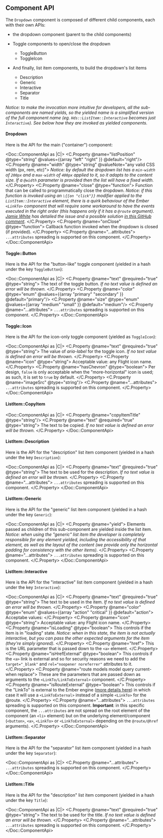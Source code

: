 ## Component API

The `Dropdown` component is composed of different child components, each with their own APIs:

*   the dropdown component (parent to the child components)
*   Toggle components to open/close the dropdown
    
    *   ToggleButton
    *   ToggleIcon
*   And finally, list item components, to build the dropdown's list items
    
    *   Description
    *   Generic
    *   Interactive
    *   Separator
    *   Title

_Notice: to make the invocation more intuitive for developers, all the sub-components are named yields, so the yielded name is a simplified version of the full component name (eg. `Hds::ListItem::Interactive` becomes just `Interactive`). See below how they are invoked as yielded components._

#### Dropdown

Here is the API for the main ("container") component:

<Doc::ComponentApi as |C|>
  <C.Property @name="listPosition" @type="string" @values={{array "left" "right" }} @default="right"/>
  <C.Property @name="width" @type="string" @valueNote="any valid CSS width (px, rem, etc)">
    _Notice: by default the dropdown list has a `min-width` of `200px` and a `max-width` of `400px` applied to it, so it adapts to the content size. If a `@width` parameter is provided then the list will have a fixed width._
  </C.Property>
  <C.Property @name="close" @type="function">
    Function that can be called to programmatically close the dropdown. _Notice: if this function is invoked using an `\{{on "click"}}` modifier applied to the `ListItem::Interactive` element, there is a quirk behaviour of the Ember `<LinkTo>` component that will require some workaround to have the events executed in the right order (this happens only if it has a `@route` argument). [Jamie White](https://github.com/jgwhite) has detailed the issue and a possible solution [in this GitHub comment](https://github.com/hashicorp/design-system/pull/399#issuecomment-1171186772)._
  </C.Property>
  <C.Property @name="onClose" @type="function">
    Callback function invoked when the dropdown is closed (if provided).
  </C.Property>
  <C.Property @name="...attributes">
    `...attributes` spreading is supported on this component.
  </C.Property>
</Doc::ComponentApi>

#### Toggle::Button

Here is the API for the "button-like" toggle component (yielded in a hash under the key `ToggleButton`):

<Doc::ComponentApi as |C|>
  <C.Property @name="text" @required="true" @type="string">
    The text of the toggle button. _If no text value is defined an error will be thrown._
  </C.Property>
  <C.Property @name="color" @type="enum" @values={{array "primary" "secondary" }} @default="primary"/>
  <C.Property @name="size" @type="enum" @values={{array "medium" "small" }} @default="medium"/>
  <C.Property @name="...attributes">
    `...attributes` spreading is supported on this component.
  </C.Property>
</Doc::ComponentApi>

#### Toggle::Icon

Here is the API for the icon-only toggle component (yielded as `ToggleIcon`):

<Doc::ComponentApi as |C|>
  <C.Property @name="text" @required="true" @type="string">
    The value of _aria-label_ for the toggle icon. _If no text value is defined an error will be thrown._
  </C.Property>
  <C.Property @name="icon" @type="string">
    Acceptable value: any Flight icon name.
  </C.Property>
  <C.Property @name="hasChevron" @type="boolean">
    Per design, `false` is only acceptable when the "more-horizontal" icon is used; as such, it is set to `true` by default.
  </C.Property>
  <C.Property @name="imageSrc" @type="string"/>
  <C.Property @name="...attributes">
    `...attributes` spreading is supported on this component.
  </C.Property>
</Doc::ComponentApi>

#### ListItem::CopyItem

<Doc::ComponentApi as |C|>
  <C.Property @name="copyItemTitle" @type="string"/>
  <C.Property @name="text" @required="true" @type="string">
    The text to be copied. _If no text value is defined an error will be thrown._
  </C.Property>
</Doc::ComponentApi>

#### ListItem::Description

Here is the API for the "description" list item component (yielded in a hash under the key `Description`):

<Doc::ComponentApi as |C|>
  <C.Property @name="text" @required="true" @type="string">
    The text to be used for the description. _If no text value is defined an error will be thrown._
  </C.Property>
  <C.Property @name="...attributes">
    `...attributes` spreading is supported on this component.
  </C.Property>
</Doc::ComponentApi>

#### ListItem::Generic

Here is the API for the "generic" list item component (yielded in a hash under the key `Generic`):

<Doc::ComponentApi as |C|>
  <C.Property @name="yield">
    Elements passed as children of this sub-component are yielded inside the list item. _Notice: when using the "generic" list item the developer is completely responsible for any element yielded, including the accessibility of that element, as well as the layout of the content (we provide only the horizontal padding for consistency with the other items)._
  </C.Property>
  <C.Property @name="...attributes">
    `...attributes` spreading is supported on this component.
  </C.Property>
</Doc::ComponentApi>

#### ListItem::Interactive

Here is the API for the "interactive" list item component (yielded in a hash under the key `Interactive`):

<Doc::ComponentApi as |C|>
  <C.Property @name="text" @required="true" @type="string">
    The text to be used in the item. _If no text value is defined an error will be thrown._
  </C.Property>
  <C.Property @name="color" @type="enum" @values={{array "action" "critical" }} @default="action">
    Acceptabe values:
  </C.Property>
  <C.Property @name="icon" @type="string">
    Acceptable value: any Flight icon name.
  </C.Property>
  <C.Property @name="isLoading" @type="boolean">
    This controls if the item is in "loading" state. _Notice: when in this state, the item is not actually interactive, but you can pass the other expected arguments for the item (they're simply ignored)._
  </C.Property>
  <C.Property @name="href">
    This is the URL parameter that is passed down to the `<a>` element.
  </C.Property>
  <C.Property @name="isHrefExternal" @type="boolean">
    This controls if the `<a>` link is external and so for security reasons we need to add the `target="_blank"` and `rel="noopener noreferrer"` attributes to it.
  </C.Property>
  <C.Property @name="route models model query current-when replace">
    These are the parameters that are passed down as arguments to the `<LinkTo/LinkToExternal>` component.
  </C.Property>
  <C.Property @name="isRouteExternal" @type="boolean">
    This controls if the "LinkTo" is external to the Ember engine ([more details here](https://ember-engines.com/docs/link-to-external)) in which case it will use a `<LinkToExternal>` instead of a simple `<LinkTo>` for the @route.
  </C.Property>
  <C.Property @name="...attributes">
    `...attributes` spreading is supported on this component. **Important**: in this specific component, the `...attributes` are not spread on the root element of the component (an `<li>` element) but on the underlying element/component (`<button>`, `<a>`, `<LinkTo>` or `<LinkToExternal>` depending on the `@route/@href` arguments).
  </C.Property>
</Doc::ComponentApi>

#### ListItem::Separator

Here is the API for the "separator" list item component (yielded in a hash under the key `Separator`):

<Doc::ComponentApi as |C|>
  <C.Property @name="...attributes">
    `...attributes` spreading is supported on this component.
  </C.Property>
</Doc::ComponentApi>

#### ListItem::Title

Here is the API for the "description" list item component (yielded in a hash under the key `Title`):

<Doc::ComponentApi as |C|>
  <C.Property @name="text" @required="true" @type="string">
    The text to be used for the title. _If no text value is defined an error will be thrown._
  </C.Property>
  <C.Property @name="...attributes">
    `...attributes` spreading is supported on this component.
  </C.Property>
</Doc::ComponentApi>